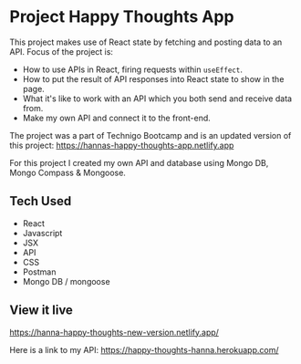 # Project Happy Thoughts App

This project makes use of React state by fetching and posting data to an API.
Focus of the project is:
- How to use APIs in React, firing requests within `useEffect`.
- How to put the result of API responses into React state to show in the page.
- What it's like to work with an API which you both send and receive data from.
- Make my own API and connect it to the front-end.

The project was a part of Technigo Bootcamp and is an updated version of this project:
https://hannas-happy-thoughts-app.netlify.app

For this project I created my own API and database using Mongo DB, Mongo Compass & Mongoose.


## Tech Used
- React
- Javascript
- JSX
- API
- CSS
- Postman
- Mongo DB / mongoose

## View it live

https://hanna-happy-thoughts-new-version.netlify.app/

Here is a link to my API: https://happy-thoughts-hanna.herokuapp.com/

